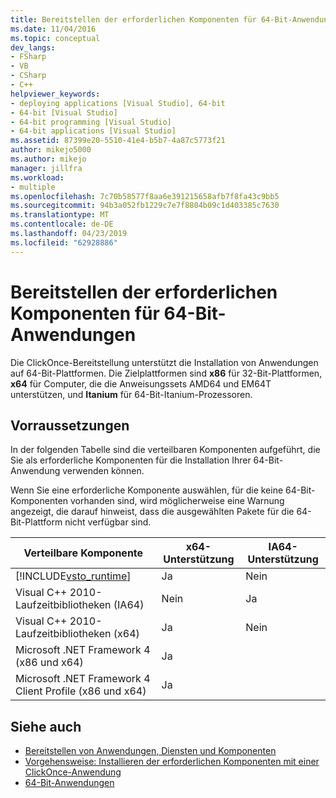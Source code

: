 ```yaml
---
title: Bereitstellen der erforderlichen Komponenten für 64-Bit-Anwendungen | Microsoft-Dokumentation
ms.date: 11/04/2016
ms.topic: conceptual
dev_langs:
- FSharp
- VB
- CSharp
- C++
helpviewer_keywords:
- deploying applications [Visual Studio], 64-bit
- 64-bit [Visual Studio]
- 64-bit programming [Visual Studio]
- 64-bit applications [Visual Studio]
ms.assetid: 87399e20-5510-41e4-b5b7-4a87c5773f21
author: mikejo5000
ms.author: mikejo
manager: jillfra
ms.workload:
- multiple
ms.openlocfilehash: 7c70b58577f8aa6e391215658afb7f8fa43c9bb5
ms.sourcegitcommit: 94b3a052fb1229c7e7f8804b09c1d403385c7630
ms.translationtype: MT
ms.contentlocale: de-DE
ms.lasthandoff: 04/23/2019
ms.locfileid: "62928886"
---
```

# <a name="deploy-prerequisites-for-64-bit-applications"></a>Bereitstellen der erforderlichen Komponenten für 64-Bit-Anwendungen
Die ClickOnce-Bereitstellung unterstützt die Installation von Anwendungen auf 64-Bit-Plattformen. Die Zielplattformen sind **x86** für 32-Bit-Plattformen, **x64** für Computer, die die Anweisungssets AMD64 und EM64T unterstützen, und **Itanium** für 64-Bit-Itanium-Prozessoren.

## <a name="prerequisites"></a>Vorraussetzungen
 In der folgenden Tabelle sind die verteilbaren Komponenten aufgeführt, die Sie als erforderliche Komponenten für die Installation Ihrer 64-Bit-Anwendung verwenden können.

 Wenn Sie eine erforderliche Komponente auswählen, für die keine 64-Bit-Komponenten vorhanden sind, wird möglicherweise eine Warnung angezeigt, die darauf hinweist, dass die ausgewählten Pakete für die 64-Bit-Plattform nicht verfügbar sind.

| Verteilbare Komponente | x64-Unterstützung | IA64-Unterstützung |
| - |-------------|--------------|
| [!INCLUDE[vsto_runtime](../deployment/includes/vsto_runtime_md.md)] | Ja | Nein |
| Visual C++ 2010-Laufzeitbibliotheken (IA64) | Nein | Ja |
| Visual C++ 2010-Laufzeitbibliotheken (x64) | Ja | Nein |
| Microsoft .NET Framework 4 (x86 und x64) | Ja | |
| Microsoft .NET Framework 4 Client Profile (x86 und x64) | Ja | |

## <a name="see-also"></a>Siehe auch
- [Bereitstellen von Anwendungen, Diensten und Komponenten](../deployment/deploying-applications-services-and-components.md)
- [Vorgehensweise: Installieren der erforderlichen Komponenten mit einer ClickOnce-Anwendung](../deployment/how-to-install-prerequisites-with-a-clickonce-application.md)
- [64-Bit-Anwendungen](/dotnet/framework/64-bit-apps)